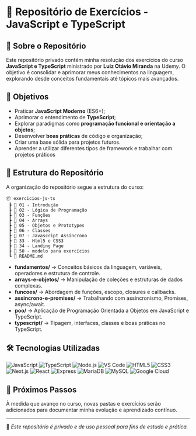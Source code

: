 # 📌 Repositório de Exercícios - JavaScript e TypeScript

## 📖 Sobre o Repositório

Este repositório privado contém minha resolução dos exercícios do curso **JavaScript e TypeScript** ministrado por **Luiz Otávio Miranda** na Udemy. O objetivo é consolidar e aprimorar meus conhecimentos na linguagem, explorando desde conceitos fundamentais até tópicos mais avançados.

## 🎯 Objetivos

- Praticar **JavaScript Moderno** (ES6+);
- Aprimorar o entendimento de **TypeScript**;
- Explorar paradigmas como **programação funcional e orientação a objetos**;
- Desenvolver **boas práticas** de código e organização;
- Criar uma base sólida para projetos futuros.
- Aprender a utilizar diferentes tipos de framework e trabalhar com projetos práticos

## 📂 Estrutura do Repositório

A organização do repositório segue a estrutura do curso:

```text
📦 exercicios-js-ts
 ┣ 📂 01 - Introdução
 ┣ 📂 02 - Lógica de Programação
 ┣ 📂 03 - Funções
 ┣ 📂 04 - Arrays
 ┣ 📂 05 - Objetos e Prototypes
 ┣ 📂 06 - Classes
 ┣ 📂 07 - Javascript Assíncrono
 ┣ 📂 33 - Html5 e CSS3
 ┣ 📂 34 - Landing Page
 ┣ 📂 50 - modelo para exercícios
 ┗ 📜 README.md
```

- **fundamentos/** → Conceitos básicos da linguagem, variáveis, operadores e estrutura de controle.
- **arrays-e-objetos/** → Manipulação de coleções e estruturas de dados complexas.
- **funcoes/** → Abordagem de funções, escopo, closures e callbacks.
- **assincrono-e-promises/** → Trabalhando com assincronismo, Promises, async/await.
- **poo/** → Aplicação de Programação Orientada a Objetos em JavaScript e TypeScript.
- **typescript/** → Tipagem, interfaces, classes e boas práticas no TypeScript.

## 🛠️ Tecnologias Utilizadas

![JavaScript](https://img.shields.io/badge/JavaScript-F7DF1E?style=for-the-badge&logo=javascript&logoColor=black)
![TypeScript](https://img.shields.io/badge/TypeScript-3178C6?style=for-the-badge&logo=typescript&logoColor=white)
![Node.js](https://img.shields.io/badge/Node.js-339933?style=for-the-badge&logo=node.js&logoColor=white)
![VS Code](https://img.shields.io/badge/VS%20Code-007ACC?style=for-the-badge&logo=visual-studio-code&logoColor=white)
![HTML5](https://img.shields.io/badge/HTML5-E34F26?style=for-the-badge&logo=html5&logoColor=white)
![CSS3](https://img.shields.io/badge/CSS3-1572B6?style=for-the-badge&logo=css3&logoColor=white)
![Next.js](https://img.shields.io/badge/Next.js-000000?style=for-the-badge&logo=nextdotjs&logoColor=white)
![React](https://img.shields.io/badge/React-20232A?style=for-the-badge&logo=react&logoColor=61DAFB)
![Express](https://img.shields.io/badge/Express-000000?style=for-the-badge&logo=express&logoColor=white)
![MariaDB](https://img.shields.io/badge/MariaDB-003545?style=for-the-badge&logo=mariadb&logoColor=white)
![MySQL](https://img.shields.io/badge/MySQL-4479A1?style=for-the-badge&logo=mysql&logoColor=white)
![Google Cloud](https://img.shields.io/badge/Google_Cloud-4285F4?style=for-the-badge&logo=google-cloud&logoColor=white)

## 🚀 Próximos Passos

À medida que avanço no curso, novas pastas e exercícios serão adicionados para documentar minha evolução e aprendizado contínuo.

---

📌 *Este repositório é privado e de uso pessoal para fins de estudo e prática.*
